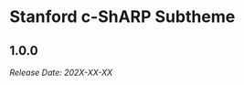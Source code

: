 # Stanford c-ShARP Subtheme

1.0.0
--------------------------------------------------------------------------------
_Release Date: 202X-XX-XX_
